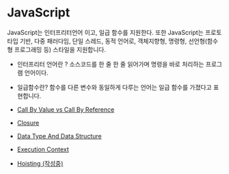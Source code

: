 # JavaScript

JavaScript는 인터프리터언어 이고, 일급 함수를 지원한다. 또한 JavaScript는 프로토타입 기반, 다중 패러다임, 단일 스레드, 동적 언어로, 객체지향형, 명령형, 선언형(함수형 프로그래밍 등) 스타일을 지원합니다.

- 인터프리터 언어란 ? 소스코드를 한 줄 한 줄 읽어가며 명령을 바로 처리하는 프로그램 언어이다.
- 일급함수란? 함수를 다른 변수와 동일하게 다루는 언어는 일급 함수를 가졌다고 표현합니다.

- [Call By Value vs Call By Reference](./CallByValue.md)
- [Closure](./Closure.md)
- [Data Type And Data Structure](./DataTypeAndDataStructures.md)
- [Execution Context](./ExecutionContext.md)
- [Hoisting (작성중)](./Hoisting.md)
  <!-- - [inheritance and prototype](./inheritanceAndPrototype.md) -->
  <!-- - [this](./this.md) -->
